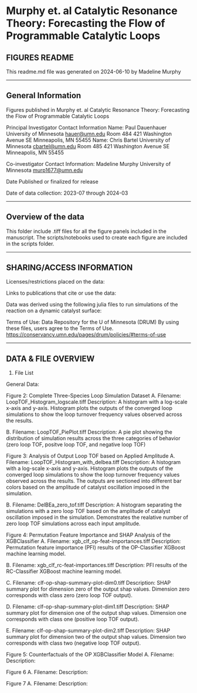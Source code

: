 # Murphy et. al Catalytic Resonance Theory: Forecasting the Flow of Programmable Catalytic Loops
## FIGURES README

This readme.md file was generated on 2024-06-10 by Madeline Murphy

-------------------
General Information
-------------------

Figures published in Murphy et. al Catalytic Resonance Theory: Forecasting the Flow of Programmable Catalytic Loops

Principal Investigator Contact Information
    Name: Paul Dauenhauer
            University of Minnesota
            hauer@umn.edu
            Room 484
            421 Washington Avenue SE 
            Minneapolis, MN 55455
    Name: Chris Bartel
            University of Minnesota
            cbartel@umn.edu
            Room 485
            421 Washington Avenue SE 
            Minneapolis, MN 55455

Co-investigator Contact Information:
    Madeline Murphy
            University of Minnesota
            murp1677@umn.edu
            
Date Published or finalized for release

Date of data collection: 2023-07 through 2024-03

--------------------
Overview of the data
--------------------
This folder include .tiff files for all the figure panels included in the manuscript. The scripts/notebooks used to create each figure are included in the scripts folder.

        
--------------------------
SHARING/ACCESS INFORMATION
-------------------------- 

Licenses/restrictions placed on the data:

Links to publications that cite or use the data:

Data was derived using the following julia files to run simulations of the reaction on a dynamic catalyst surface:

Terms of Use: Data Repository for the U of Minnesota (DRUM) By using these files, users agree to the Terms of Use. https://conservancy.umn.edu/pages/drum/policies/#terms-of-use


---------------------
DATA & FILE OVERVIEW
---------------------

1. File List

General Data:

Figure 2: Complete Three-Species Loop Simulation Dataset
   A. Filename: LoopTOF_Histogram_logscale.tiff
   Description: A histogram with a log-scale x-axis and y-axis. Histogram plots the outputs of the converged loop simulations to show the loop turnover frequency values observed across the results.
   
   B. Filename: LoopTOF_PiePlot.tiff
   Description: A pie plot showing the distribution of simulation results across the three categories of behavior (zero loop TOF, positve loop TOF, and negative loop TOF)
   
Figure 3: Analysis of Output Loop TOF based on Applied Amplitude
   A. Filename: LoopTOF_Histogram_with_delbea.tiff
      Description: A histogram with a log-scale x-axis and y-axis. Histogram plots the outputs of the converged loop simulations to show the loop turnover frequency values observed across the results. The outputs are sectioned into different bar colors based on the amplitude of catalyst oscillation imposed in the simulation. 
      
   B. Filename: DelBEa_zero_tof.tiff
      Description: A histogram separating the simulations with a zero loop TOF based on the amplitude of catalyst oscillation imposed in the simulation. Demonstrates the realative number of zero loop TOF simulations across each input amplitude.
   
Figure 4: Permutation Feature Importance and SHAP Analysis of the XGBClassifier
   A. Filename: xgb_clf_op-feat-importances.tiff
   Description: Permutation feature importance (PFI) results of the OP-Classifier XGBoost machine learning model.

   B. Filename: xgb_clf_rc-feat-importances.tiff
   Description: PFI results of the RC-Classifier XGBoost machine learning model.
   
   C. Filename: clf-op-shap-summary-plot-dim0.tiff
   Description: SHAP summary plot for dimension zero of the output shap values. Dimension zero corresponds with class zero (zero loop TOF output).
   
   D. Filename: clf-op-shap-summary-plot-dim1.tiff
   Description: SHAP summary plot for dimension one of the output shap values. Dimension one corresponds with class one (positive loop TOF output).
   
   E. Filename: clf-op-shap-summary-plot-dim2.tiff
   Description: SHAP summary plot for dimension two of the output shap values. Dimension two corresponds with class two (negative loop TOF output).
   
Figure 5: Counterfactuals of the OP XGBClassifier Model
   A. 
   Filename: 
   Description: 
   
Figure 6
   A. Filename: 
   Description: 
   
Figure 7
   A. 
   Filename: 
   Description: 